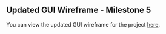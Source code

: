 ## Updated GUI Wireframe - Milestone 5
You can view the updated GUI wireframe for the project [here](https://lucid.app/lucidchart/c5450a0a-7671-4682-b5b6-7e5fed2250eb/edit?viewport_loc=-350%2C-1013%2C4646%2C2422%2C0_0&invitationId=inv_25ec7fdc-8aae-4fa9-86fb-90dcc9d19151).